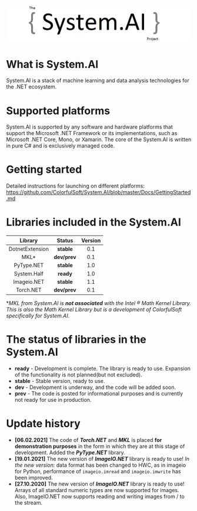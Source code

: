 ![Logo](https://github.com/ColorfulSoft/System.AI/blob/master/Logo/System.AI_logo.png)

# What is System.AI

System.AI is a stack of machine learning and data analysis technologies for the .NET ecosystem.

# Supported platforms

System.AI is supported by any software and hardware platforms that support the Microsoft .NET Framework or its implementations, such as Microsoft .NET Core, Mono, or Xamarin. The core of the System.AI is written in pure C# and is exclusively managed code.

# Getting started

Detailed instructions for launching on different platforms: https://github.com/ColorfulSoft/System.AI/blob/master/Docs/GettingStarted.md

# Libraries included in the System.AI

|Library            |Status     |Version |
|:-----------------:|:----------:|:------:|
|DotnetExtension    |**stable**  |0.1     |
|MKL*               |**dev/prev**|0.1     |
|PyType.NET         |**stable**  |1.0     |
|System.Half        |**ready**   |1.0     |
|Imageio.NET        |**stable**  |1.1     |
|Torch.NET          |**dev/prev**|0.1     |
*_MKL from System.AI is **not associated** with the Intel ® Math Kernel Library. This is also the Math Kernel Library but is a development of ColorfulSoft specifically for System.AI._

# The status of libraries in the System.AI

* **ready** - Development is complete. The library is ready to use. Expansion of the functionality is not planned(but not excluded).
* **stable** - Stable version, ready to use.
* **dev** - Development is underway, and the code will be added soon.
* **prev** - The code is posted for informational purposes and is currently not ready for use in production.

# Update history

* **[06.02.2021]** The code of ***Torch.NET*** and ***MKL*** is placed __for demonstration purposes__ in the form in which they are at this stage of development. Added the ***PyType.NET*** library.
* **[19.01.2021]** The new version of ***ImageIO.NET*** library is ready to use! _In the new version:_ data format has been changed to HWC, as in imageio for Python, performance of `imageio.imread` and `imageio.imwrite` has been improved.
* **[27.10.2020]** The new version of ***ImageIO.NET*** library is ready to use! Arrays of all standard numeric types are now supported for images. Also, ImageIO.NET now  supports reading and writing images from / to the stream.

